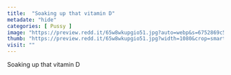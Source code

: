 ```yaml
---
title:  "Soaking up that vitamin D"
metadate: "hide"
categories: [ Pussy ]
image: "https://preview.redd.it/65w8wkupgio51.jpg?auto=webp&s=6752869c54320d27d39b6519e74d49089c21067b"
thumb: "https://preview.redd.it/65w8wkupgio51.jpg?width=1080&crop=smart&auto=webp&s=008ca6e42abe8da334bb87831055e5651f56c86b"
visit: ""
---
```

Soaking up that vitamin D
